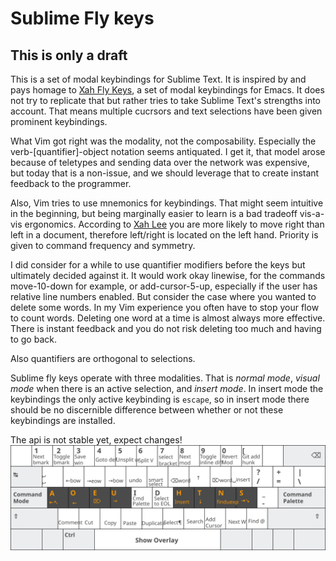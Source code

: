 # Sublime Fly keys

## This is only a draft

This is a set of modal keybindings for Sublime Text. It is inspired by and pays homage to [Xah Fly Keys](https://github.com/xahlee/xah-fly-keys), a set of modal keybindings for Emacs. It does not try to replicate that but rather tries to take Sublime Text's strengths into account. That means multiple cucrsors and text selections have been given prominent keybindings.

What Vim got right was the modality, not the composability. Especially the verb-[quantifier]-object notation seems antiquated. I get it, that model arose because of teletypes and sending data over the network was expensive, but today that is a non-issue, and we should leverage that to create instant feedback to the programmer.

Also, Vim tries to use mnemonics for keybindings. That might seem intuitive in the beginning, but being marginally easier to learn is a bad tradeoff vis-a-vis ergonomics. According to [Xah Lee](http://ergoemacs.org/emacs/command-frequency.html) you are more likely to move right than left in a document, therefore left/right is located on the left hand. Priority is given to command frequency and symmetry.

I did consider for a while to use quantifier modifiers before the keys but ultimately decided against it. It would work okay linewise, for the commands move-10-down for example, or add-cursor-5-up, especially if the user has relative line numbers enabled. But consider the case where you wanted to delete some words. In my Vim experience you often have to stop your flow to count words. Deleting one word at a time is almost always more effective. There is instant feedback and you do not risk deleting too much and having to go back.

Also quantifiers are orthogonal to selections.


Sublime fly keys operate with three modalities. That is _normal mode_, _visual mode_ when there is an active selection, and _insert mode_. In insert mode the keybindings the only active keybinding is `escape`, so  in insert mode there should be no discernible difference between whether or not these keybindings are installed.


The api is not stable yet, expect changes!
![](keymap.svg)
